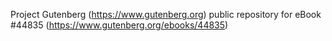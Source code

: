 Project Gutenberg (https://www.gutenberg.org) public repository for eBook #44835 (https://www.gutenberg.org/ebooks/44835)
